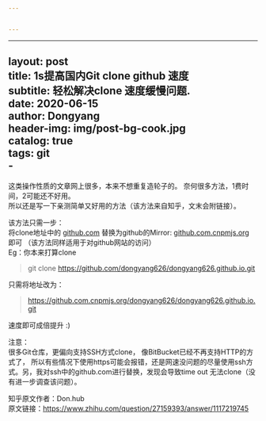 ```yaml
---


---
```


<hr>
<h2 id="layout-----posttitle------1s提高国内git-clone-github-速度subtitle---轻松解决clone-速度缓慢问题.date-------2020-06-15author-----dongyangheader-img-imgpost-bg-cook.jpgcatalog-truetags-git-">layout:     post<br>
title:      1s提高国内Git clone github 速度<br>
subtitle:   轻松解决clone 速度缓慢问题.<br>
date:       2020-06-15<br>
author:     Dongyang<br>
header-img: img/post-bg-cook.jpg<br>
catalog: true<br>
tags: git<br>
-</h2>
<p>这类操作性质的文章网上很多，本来不想重复造轮子的。 奈何很多方法，1费时间，2可能还不好用。<br>
所以还是写一下亲测简单又好用的方法（该方法来自知乎，文末会附链接）。</p>
<p>该方法只需一步：<br>
将clone地址中的 <a href="http://github.com">github.com</a> 替换为github的Mirror: <a href="http://github.com.cnpmjs.org">github.com.cnpmjs.org</a> 即可 （该方法同样适用于对github网站的访问）<br>
Eg：你本来打算clone</p>
<blockquote>
<p>git clone <a href="https://github.com/dongyang626/dongyang626.github.io.git">https://github.com/dongyang626/dongyang626.github.io.git</a></p>
</blockquote>
<p>只需将地址改为：</p>
<blockquote>
<p><a href="https://github.com.cnpmjs.org/dongyang626/dongyang626.github.io.git">https://github.com.cnpmjs.org/dongyang626/dongyang626.github.io.git</a></p>
</blockquote>
<p>速度即可成倍提升  :)</p>
<p>注意：<br>
很多Git仓库，更偏向支持SSH方式clone， 像BitBucket已经不再支持HTTP的方式了， 所以有些情况下使用https可能会报错，还是网速没问题的尽量使用ssh方式。另，我对ssh中的github.com进行替换，发现会导致time out 无法clone（没有进一步调查该问题）。</p>
<p>知乎原文作者：Don.hub<br>
原文链接：<a href="https://www.zhihu.com/question/27159393/answer/1117219745">https://www.zhihu.com/question/27159393/answer/1117219745</a></p>


